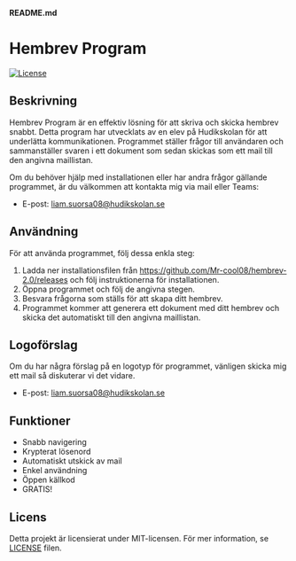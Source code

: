 **README.md**

# Hembrev Program

[![License](https://img.shields.io/badge/license-MIT-blue.svg)](LICENSE)

## Beskrivning

Hembrev Program är en effektiv lösning för att skriva och skicka hembrev snabbt. Detta program har utvecklats av en elev på Hudikskolan för att underlätta kommunikationen. Programmet ställer frågor till användaren och sammanställer svaren i ett dokument som sedan skickas som ett mail till den angivna maillistan.

Om du behöver hjälp med installationen eller har andra frågor gällande programmet, är du välkommen att kontakta mig via mail eller Teams:

- E-post: liam.suorsa08@hudikskolan.se

## Användning

För att använda programmet, följ dessa enkla steg:

1. Ladda ner installationsfilen från https://github.com/Mr-cool08/hembrev-2.0/releases och följ instruktionerna för installationen.
2. Öppna programmet och följ de angivna stegen.
3. Besvara frågorna som ställs för att skapa ditt hembrev.
4. Programmet kommer att generera ett dokument med ditt hembrev och skicka det automatiskt till den angivna maillistan.

## Logoförslag

Om du har några förslag på en logotyp för programmet, vänligen skicka mig ett mail så diskuterar vi det vidare.

- E-post: liam.suorsa08@hudikskolan.se

## Funktioner

- Snabb navigering
- Krypterat lösenord
- Automatiskt utskick av mail
- Enkel användning
- Öppen källkod
- GRATIS!

## Licens

Detta projekt är licensierat under MIT-licensen. För mer information, se [LICENSE](LICENSE) filen.
